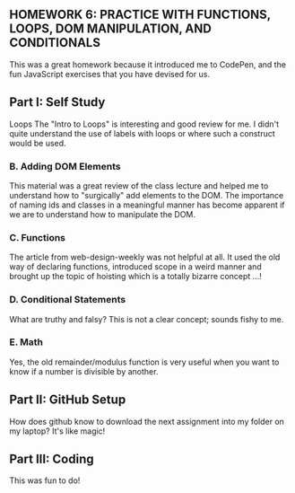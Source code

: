 ## HOMEWORK 6: PRACTICE WITH FUNCTIONS, LOOPS, DOM MANIPULATION, AND CONDITIONALS
This was a great homework because it introduced me to CodePen, and the fun
JavaScript exercises that you have devised for us.

## Part I: Self Study
Loops
The "Intro to Loops" is interesting and good review for me.
I didn't quite understand the use of labels with loops or where such a
construct would be used.

### B. Adding DOM Elements
This material was a great review of the class lecture and helped me to
understand how to "surgically" add elements to the DOM. The importance
of naming ids and classes in a meaningful manner has become apparent if
we are to understand how to manipulate the DOM.

### C. Functions
The article from web-design-weekly was not helpful at all. It used the old way of
declaring functions, introduced scope in a weird manner and brought up the topic
of hoisting which is a totally bizarre concept ...!

### D. Conditional Statements
What are truthy and falsy? This is not a clear concept; sounds fishy to me.

### E. Math
Yes, the old remainder/modulus function is very useful when you want to know if
a number is divisible by another.


## Part II: GitHub Setup
How does github know to download the next assignment into my folder on my
laptop? It's like magic!

## Part III: Coding
This was fun to do!
